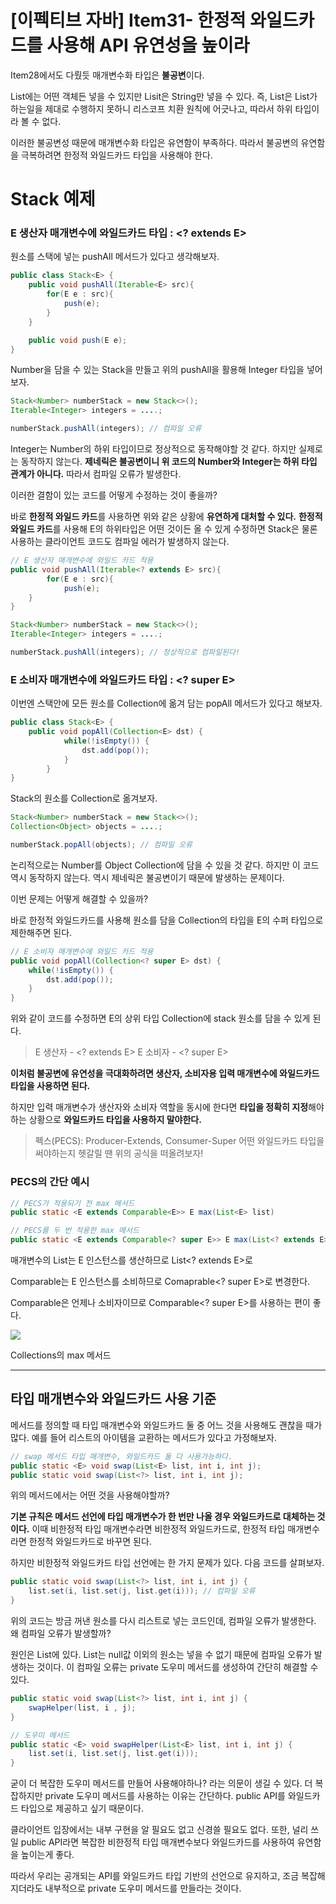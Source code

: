 # [이펙티브 자바] Item31- 한정적 와일드카드를 사용해 API 유연성을 높이라

Item28에서도 다뤘듯 매개변수화 타입은 **불공변**이다. 

List<Object>에는 어떤 객체든 넣을 수 있지만 Lisit<String>은 String만 넣을 수 있다. 즉, List<String>은 List<Object>가 하는일을 제대로 수행하지 못하니 리스코프 치환 원칙에 어긋나고, 따라서 하위 타입이라 볼 수 없다.

이러한 불공변성 때문에 매개변수화 타입은 유연함이 부족하다. 따라서 불공변의 유연함을 극복하려면 한정적 와일드카드 타입을 사용해야 한다.

# Stack 예제

### E 생산자 매개변수에 와일드카드 타입 : <? extends E>

원소를 스택에 넣는 pushAll 메서드가 있다고 생각해보자.

```java
public class Stack<E> {
    public void pushAll(Iterable<E> src){
        for(E e : src){
            push(e);
        }
    }

    public void push(E e);
}
```

Number을 담을 수 있는 Stack을 만들고 위의 pushAll을 활용해 Integer 타입을 넣어보자.

```java
Stack<Number> numberStack = new Stack<>();
Iterable<Integer> integers = ....;

numberStack.pushAll(integers); // 컴파일 오류
```

Integer는 Number의 하위 타입이므로 정상적으로 동작해야할 것 같다. 하지만 실제로는 동작하지 않는다. **제네릭은 불공변이니 위 코드의 Number와 Integer는 하위 타입 관계가 아니다.** 따라서 컴파일 오류가 발생한다.

이러한 결함이 있는 코드를 어떻게 수정하는 것이 좋을까?

바로 **한정적 와일드 카드**를 사용하면 위와 같은 상황에 **유연하게 대처할 수 있다.** **한정적 와일드 카드**를 사용해 E의 하위타입은 어떤 것이든 올 수 있게 수정하면 Stack은 물론 사용하는 클라이언트 코드도 컴파일 에러가 발생하지 않는다.

```java
// E 생산자 매개변수에 와일드 카드 적용
public void pushAll(Iterable<? extends E> src){
		for(E e : src){ 
			push(e);
    }
}
```

```java
Stack<Number> numberStack = new Stack<>();
Iterable<Integer> integers = ....;

numberStack.pushAll(integers); // 정상적으로 컴파일된다!
```

### E 소비자 매개변수에 와일드카드 타입 : <? super E>

이번엔 스택안에 모든 원소를 Collection에 옮겨 담는 popAll 메서드가 있다고 해보자.

```java
public class Stack<E> {
    public void popAll(Collection<E> dst) {
			while(!isEmpty()) {
				dst.add(pop());
			}
		}
}
```

Stack<Number>의 원소를 Collection<Object>로 옮겨보자.

```java
Stack<Number> numberStack = new Stack<>();
Collection<Object> objects = ....;

numberStack.popAll(objects); // 컴파일 오류
```

논리적으로는 Number를 Object Collection에 담을 수 있을 것 같다. 하지만 이 코드 역시 동작하지 않는다. 역시 제네릭은 불공변이기 때문에 발생하는 문제이다.

이번 문제는 어떻게 해결할 수 있을까?

바로 한정적 와일드카드를 사용해 원소를 담을 Collection의 타입을 E의 수퍼 타입으로 제한해주면 된다. 

```java
// E 소비자 매개변수에 와일드 카드 적용
public void popAll(Collection<? super E> dst) {
	while(!isEmpty()) {
		dst.add(pop());
	}
}
```

위와 같이 코드를 수정하면 E의 상위 타입 Collection에 stack 원소를 담을 수 있게 된다.

> E 생산자 - <? extends E>
E 소비자 - <? super E>

**이처럼 불공변에 유연성을 극대화하려면 생산자, 소비자용 입력 매개변수에 와일드카드 타입을 사용하면 된다.**

하지만 입력 매개변수가 생산자와 소비자 역할을 동시에 한다면 **타입을 정확히 지정**해야 하는 상황으로 **와일드카드 타입을 사용하지 말야한다.**

> 펙스(PECS): Producer-Extends, Consumer-Super
어떤 와일드카드 타입을 써야하는지 헷갈릴 땐 위의 공식을 떠올려보자!

### PECS의 간단 예시

```java
// PECS가 적용되기 전 max 메서드
public static <E extends Comparable<E>> E max(List<E> list)
```

```java
// PECS를 두 번 적용한 max 메서드
public static <E extends Comparable<? super E>> E max(List<? extends E> list)
```

매개변수의 List<E>는 E 인스턴스를 생산하므로 List<? extends E>로

Comparable<E>는 E 인스턴스를 소비하므로 Comaprable<? super E>로 변경한다.

Comparable은 언제나 소비자이므로 Comparable<? super E>를 사용하는 편이 좋다.

![](https://blog.kakaocdn.net/dn/bXugi5/btq2DEUTBNB/nuqzEygEpfcYaeot03EU0K/img.png)

Collections의 max 메서드

---

## 타입 매개변수와 와일드카드 사용 기준

메서드를 정의할 때 타입 매개변수와 와일드카드 둘 중 어느 것을 사용해도 괜찮을 때가 많다. 예를 들어 리스트의 아이템을 교환하는 메서드가 있다고 가정해보자.

```java
// swap 메서드 타입 매개변수, 와일드카드 둘 다 사용가능하다.
public static <E> void swap(List<E> list, int i, int j);
public static void swap(List<?> list, int i, int j);
```

위의 메서드에서는 어떤 것을 사용해야할까?

**기본 규칙은 메서드 선언에 타입 매개변수가 한 번만 나올 경우 와일드카드로 대체하는 것이다.** 이때 비한정적 타입 매개변수라면 비한정적 와일드카드로, 한정적 타입 매개변수라면 한정적 와일드카드로 바꾸면 된다.

하지만 비한정적 와일드카드 타입 선언에는 한 가지 문제가 있다. 다음 코드를 살펴보자.

```java
public static void swap(List<?> list, int i, int j) {
	list.set(i, list.set(j, list.get(i))); // 컴파일 오류
}
```

위의 코드는 방금 꺼낸 원소를 다시 리스트로 넣는 코드인데, 컴파일 오류가 발생한다. 왜 컴파일 오류가 발생할까?

원인은 List<?>에 있다. List<?>는 null값 이외의 원소는 넣을 수 없기 때문에 컴파일 오류가 발생하는 것이다. 이 컴파일 오류는 private 도우미 메서드를 생성하여 간단히 해결할 수 있다.

```java
public static void swap(List<?> list, int i, int j) {
	swapHelper(list, i , j);
}

// 도우미 메서드
public static <E> void swapHelper(List<E> list, int i, int j) {
	list.set(i, list.set(j, list.get(i)));
}
```

굳이 더 복잡한 도우미 메서드를 만들어 사용해야하나? 라는 의문이 생길 수 있다. 더 복잡하지만 private 도우미 메서드를 사용하는 이유는 간단하다. public API를 와일드카드 타입으로 제공하고 싶기 때문이다.

클라이언트 입장에서는 내부 구현을 알 필요도 없고 신경쓸 필요도 없다. 또한, 널리 쓰일 public API라면 복잡한 비한정적 타입 매개변수보다 와일드카드를 사용하여 유연함을 높이는게 좋다.

따라서 우리는 공개되는 API를 와일드카드 타입 기반의 선언으로 유지하고, 조금 복잡해지더라도 내부적으로 private 도우미 메서드를 만들라는 것이다.